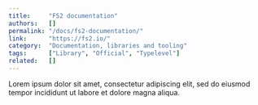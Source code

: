 ```yaml
---
title:     "FS2 documentation"
authors:   []
permalink: "/docs/fs2-documentation/"
link:      "https://fs2.io/"
category:  "Documentation, libraries and tooling"
tags:      ["Library", "Official", "Typelevel"]
related:   []
---
```


Lorem ipsum dolor sit amet, consectetur adipiscing elit, sed do eiusmod tempor incididunt ut labore et dolore magna aliqua.
